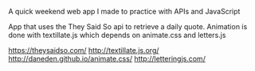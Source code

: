 
A quick weekend web app I made to practice with APIs and JavaScript

App that uses the They Said So api to retrieve a daily quote.  Animation is done with textillate.js which depends on animate.css and letters.js

https://theysaidso.com/
http://textillate.js.org/
http://daneden.github.io/animate.css/
http://letteringjs.com/
